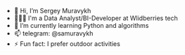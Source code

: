- 👋 Hi, I’m Sergey Muravykh
- 👨🏻‍💻 I'm a Data Analyst/BI-Developer at Wlidberries tech
- 🌱 I’m currently learning Python and algorithms
- 📫 telegram: @samuravykh
- ⚡ Fun fact: I prefer outdoor activities
